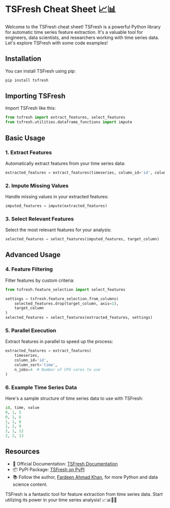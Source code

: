 # TSFresh Cheat Sheet 📈📊

Welcome to the TSFresh cheat sheet! TSFresh is a powerful Python library for automatic time series feature extraction. It's a valuable tool for engineers, data scientists, and researchers working with time series data. Let's explore TSFresh with some code examples!

## Installation

You can install TSFresh using pip:

```bash
pip install tsfresh
```

## Importing TSFresh

Import TSFresh like this:

```python
from tsfresh import extract_features, select_features
from tsfresh.utilities.dataframe_functions import impute
```

## Basic Usage

### 1. Extract Features

Automatically extract features from your time series data:

```python
extracted_features = extract_features(timeseries, column_id='id', column_sort='time')
```

### 2. Impute Missing Values

Handle missing values in your extracted features:

```python
imputed_features = impute(extracted_features)
```

### 3. Select Relevant Features

Select the most relevant features for your analysis:

```python
selected_features = select_features(imputed_features, target_column)
```

## Advanced Usage

### 4. Feature Filtering

Filter features by custom criteria:

```python
from tsfresh.feature_selection import select_features

settings = tsfresh.feature_selection.from_columns(
    selected_features.drop(target_column, axis=1), 
    target_column
)
selected_features = select_features(extracted_features, settings)
```

### 5. Parallel Execution

Extract features in parallel to speed up the process:

```python
extracted_features = extract_features(
    timeseries, 
    column_id='id', 
    column_sort='time', 
    n_jobs=4  # Number of CPU cores to use
)
```

### 6. Example Time Series Data

Here's a sample structure of time series data to use with TSFresh:

```python
id, time, value
0, 1, 5
0, 2, 6
1, 1, 8
1, 2, 9
2, 1, 12
2, 2, 13
```

## Resources

- 📖 Official Documentation: [TSFresh Documentation](https://tsfresh.readthedocs.io)
- 📦 PyPI Package: [TSFresh on PyPI](https://pypi.org/project/tsfresh)
- 📚 Follow the author, [Fardeen Ahmad Khan](https://github.com/I-Fardeen), for more Python and data science content.

TSFresh is a fantastic tool for feature extraction from time series data. Start utilizing its power in your time series analysis! 📈📊🧐🔥
